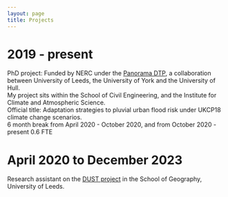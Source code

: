 ```yaml
---
layout: page
title: Projects
---
```

# 2019 - present

PhD project: Funded by NERC under the [Panorama DTP](https://panorama-dtp.ac.uk/), a collaboration between University of Leeds, the University of York and the University of Hull.  
My project sits within the School of Civil Engineering, and the Institute for Climate and Atmospheric Science.  
Official title: Adaptation strategies to pluvial urban flood risk under UKCP18 climate change scenarios.  
6 month break from April 2020 - October 2020, and from October 2020 - present 0.6 FTE

# April 2020 to December 2023
Research assistant on the [DUST project]([https://panorama-dtp.ac.uk/](https://dust.leeds.ac.uk/)) in the School of Geography, University of Leeds. 



